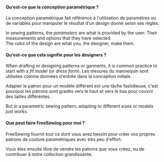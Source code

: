 ---
---

#### Qu'est-ce que la conception paramétrique ?

La conception paramétrique fait référence à l'utilisation de paramètres ou de variables pour manipuler le résultat d'un design donné selon ses règles.

In sewing patterns, the _parameters_ are what is provided by the user: Their measurements and options that they have selected.\
The _rules_ of the design are what you, the designer, make them.

#### Qu'est-ce que cela signifie pour les designers ?

When drafting or designing patterns or garments, it is common practice to start with a _fit model_ (or _dress form_). Les mesures du mannequin sont utilisées comme données d'entrée dans la conception initiale.

Adapter le patron pour un modèle différent est une tâche fastidieuse, c'est pourquoi les patrons sont gradés vers le haut et vers le bas pour couvrir des tailles différentes.

But in a parametric sewing pattern, adapting to different sizes or models _just works_.

#### Que peut faire FreeSewing pour moi ?

FreeSewing fournit tout ce dont vous avez besoin pour créer vos propres patrons de couture paramétriques avec très peu d'effort.

Vous êtes ensuite libre de vendre les patrons que vous créez, ou de contribuer à notre collection grandissante.
